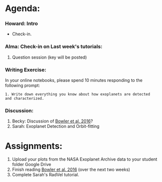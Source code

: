 # Agenda:

### Howard: Intro
- Check-in. 

### Alma: Check-in on Last week's tutorials:
1. Question session (key will be posted)

### Writing Exercise: 
In your online notebooks, please spend 10 minutes responding to the following prompt:

    1. Write down everything you know about how exoplanets are detected and characterized.
    
### Discussion:
1. Becky: Discussion of [Bowler et al. 2016](https://arxiv.org/pdf/1605.02731.pdf)?
2. Sarah: Exoplanet Detection and Orbit-fitting

# Assignments:

1. Upload your plots from the NASA Exoplanet Archive data to your student folder Google Drive
2. Finish reading [Bowler et al. 2016](https://arxiv.org/pdf/1605.02731.pdf) (over the next two weeks)
3. Complete Sarah's RadVel tutorial.
